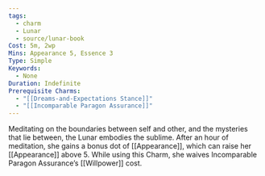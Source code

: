 ```yaml
---
tags:
  - charm
  - Lunar
  - source/lunar-book
Cost: 5m, 2wp
Mins: Appearance 5, Essence 3
Type: Simple
Keywords:
  - None
Duration: Indefinite
Prerequisite Charms:
  - "[[Dreams-and-Expectations Stance]]"
  - "[[Incomparable Paragon Assurance]]"
---
```

Meditating on the boundaries between self and other, and the mysteries that lie between, the Lunar embodies the sublime. After an hour of meditation, she gains a bonus dot of [[Appearance]], which can raise her [[Appearance]] above 5. While using this Charm, she waives Incomparable Paragon Assurance’s [[Willpower]] cost.